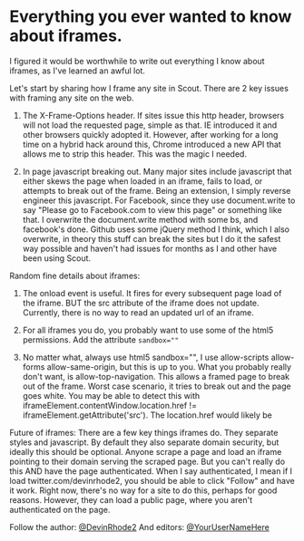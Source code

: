 # Everything you ever wanted to know about iframes.

I figured it would be worthwhile to write out everything I know about iframes, as I've learned an awful lot.

Let's start by sharing how I frame any site in Scout. There are 2 key issues with framing any site on the web.

1. The X-Frame-Options header. If sites issue this http header, browsers will not load the requested page, simple as that. IE introduced it and other browsers quickly adopted it. However, after working for a long time on a hybrid hack around this, Chrome introduced a new API that allows me to strip this header. This was the magic I needed.

2. In page javascript breaking out. Many major sites include javascript that either skews the page when loaded in an iframe, fails to load, or attempts to break out of the frame. Being an extension, I simply reverse engineer this javascript. For Facebook, since they use document.write to say "Please go to Facebook.com to view this page" or something like that. I overwrite the document.write method with some bs, and facebook's done. Github uses some jQuery method I think, which I also overwrite, in theory this stuff can break the sites but I do it the safest way possible and haven't had issues for months as I and other have been using Scout.

Random fine details about iframes:

1. The onload event is useful. It fires for every subsequent page load of the iframe. BUT the src attribute of the iframe does not update. Currently, there is no way to read an updated url of an iframe.

2. For all iframes you do, you probably want to use some of the html5 permissions. Add the attribute `sandbox=""`

2. No matter what, always use html5 sandbox="", I use allow-scripts allow-forms allow-same-origin, but this is up to you. What you probably really don't want, is allow-top-navigation. This allows a framed page to break out of the frame. Worst case scenario, it tries to break out and the page goes white. You may be able to detect this with iframeElement.contentWindow.location.href != iframeElement.getAttribute('src'). The location.href would likely be 

Future of iframes:
There are a few key things iframes do. They separate styles and javascript. By default they also separate domain security, but ideally this should be optional. Anyone scrape a page and load an iframe pointing to their domain serving the scraped page. But you can't really do this AND have the page authenticated. When I say authenticated, I mean if I load twitter.com/devinrhode2, you should be able to click "Follow" and have it work. Right now, there's no way for a site to do this, perhaps for good reasons. However, they can load a public page, where you aren't authenticated on the page.


Follow the author: <a href="https://twitter.com/devinrhode2">@DevinRhode2</a>
And editors: <a href="https://twitter.com/">@YourUserNameHere</a>
